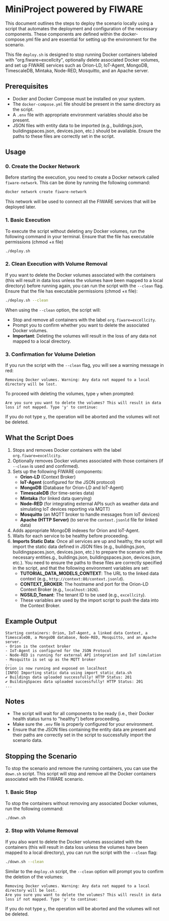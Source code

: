MiniProject powered by FIWARE
========================================================

This document outlines the steps to deploy the scenario locally using a script that automates the deployment and configuration of the necessary components. These components are defined within the docker-compose.yml file and are essential for setting up the environment for the scenario.

This file `deploy.sh` is designed to stop running Docker containers labeled with "org.fiware=excellcity", optionally delete associated Docker volumes, and set up FIWARE services such as Orion-LD, IoT-Agent, MongoDB, TimescaleDB, Mintaka, Node-RED, Mosquitto, and an Apache server.

## Prerequisites
- Docker and Docker Compose must be installed on your system.
- The `docker-compose.yml` file should be present in the same directory as the script.
- A `.env` file with appropriate environment variables should also be present.
- JSON files with entity data to be imported (e.g., buildings.json, buildingspaces.json, devices.json, etc.) should be available. Ensure the paths to these files are correctly set in the script.

## Usage
### 0. Create the Docker Network

Before starting the execution, you need to create a Docker network called `fiware-network`. This can be done by running the following command:

```bash
docker network create fiware-network
```

This network will be used to connect all the FIWARE services that will be deployed later.

### 1. Basic Execution

To execute the script without deleting any Docker volumes, run the following command in your terminal. Ensure that the file has executable permissions (chmod +x file)

```bash
./deploy.sh
```

### 2. Clean Execution with Volume Removal

If you want to delete the Docker volumes associated with the containers (this will result in data loss unless the volumes have been mapped to a local directory) before running again, you can run the script with the `--clean` flag. Ensure that the file has executable permissions (chmod +x file):

```bash
./deploy.sh --clean
```

When using the `--clean` option, the script will:
- Stop and remove all containers with the label `org.fiware=excellcity`.
- Prompt you to confirm whether you want to delete the associated Docker volumes.
- **Important**: Deleting the volumes will result in the loss of any data not mapped to a local directory.

### 3. Confirmation for Volume Deletion

If you run the script with the `--clean` flag, you will see a warning message in red:

```
Removing Docker volumes. Warning: Any data not mapped to a local directory will be lost.
```

To proceed with deleting the volumes, type `y` when prompted:

```
Are you sure you want to delete the volumes? This will result in data loss if not mapped. Type 'y' to continue: 
```

If you do not type `y`, the operation will be aborted and the volumes will not be deleted.

## What the Script Does

1. Stops and removes Docker containers with the label `org.fiware=excellcity`.
2. Optionally removes Docker volumes associated with those containers (if `--clean` is used and confirmed).
3. Sets up the following FIWARE components:
   - **Orion-LD** (Context Broker)
   - **IoT-Agent** (configured for the JSON protocol)
   - **MongoDB** (Database for Orion-LD and IoT-Agent)
   - **TimescaleDB** (for time-series data)
   - **Mintaka** (for linked data querying)
   - **Node-RED** (for integrating external APIs such as weather data and simulating IoT devices reporting via MQTT)
   - **Mosquitto** (an MQTT broker to handle messages from IoT devices)
   - **Apache (HTTP Server)** (to serve the `context.jsonld` file for linked data)
4. Adds appropriate MongoDB indexes for Orion and IoT-Agent.
5. Waits for each service to be healthy before proceeding.
6. **Imports Static Data**: Once all services are up and healthy, the script will import the static data defined in JSON files (e.g., buildings.json, buildingspaces.json, devices.json, etc.) to prepare the scenario with the necessary entities.g., buildings.json, buildingspaces.json, devices.json, etc.). You need to ensure the paths to these files are correctly specified in the script, and that the following environment variables are set:
   - **TUTORIAL_DATA_MODELS_CONTEXT**: The URL to the linked data context (e.g., `http://context:80/context.jsonld`).
   - **CONTEXT_BROKER**: The hostname and port for the Orion-LD Context Broker (e.g., `localhost:1026`).
   - **NGSILD_Tenant**: The tenant ID to be used (e.g., `excellcity`).
   - These variables are used by the import script to push the data into the Context Broker.

## Example Output

```
Starting containers: Orion, IoT-Agent, a linked data Context, a TimescaleDB, a MongoDB database, Node-RED, Mosquitto, and an Apache server.
- Orion is the context broker
- IoT-Agent is configured for the JSON Protocol
- Node-RED is running for external API integration and IoT simulation
- Mosquitto is set up as the MQTT broker
...
Orion is now running and exposed on localhost
[INFO] Importing static data using import_static_data.sh
✔ Buildings data uploaded successfully! HTTP Status: 201
✔ BuildingSpaces data uploaded successfully! HTTP Status: 201
...
```

## Notes

- The script will wait for all components to be ready (i.e., their Docker health status turns to "healthy") before proceeding.
- Make sure the `.env` file is properly configured for your environment.
- Ensure that the JSON files containing the entity data are present and their paths are correctly set in the script to successfully import the scenario data.


## Stopping the Scenario

To stop the scenario and remove the running containers, you can use the `down.sh` script. This script will stop and remove all the Docker containers associated with the FIWARE scenario.

### 1. Basic Stop

To stop the containers without removing any associated Docker volumes, run the following command:

```bash
./down.sh
```

### 2. Stop with Volume Removal

If you also want to delete the Docker volumes associated with the containers (this will result in data loss unless the volumes have been mapped to a local directory), you can run the script with the `--clean` flag:

```bash
./down.sh --clean
```

Similar to the `deploy.sh` script, the `--clean` option will prompt you to confirm the deletion of the volumes:

```
Removing Docker volumes. Warning: Any data not mapped to a local directory will be lost.
Are you sure you want to delete the volumes? This will result in data loss if not mapped. Type 'y' to continue:
```

If you do not type `y`, the operation will be aborted and the volumes will not be deleted.
